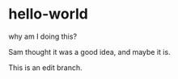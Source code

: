 # hello-world
why am I doing this?

Sam thought it was a good idea, and maybe it is.

This is an edit branch. 
